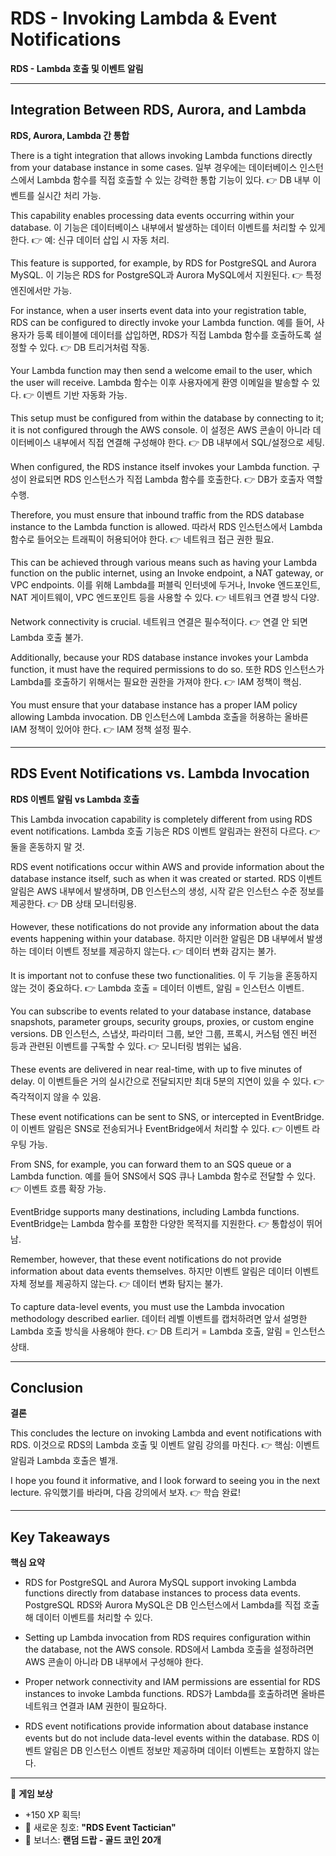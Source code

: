 # RDS - Invoking Lambda & Event Notifications

**RDS - Lambda 호출 및 이벤트 알림**

---

## Integration Between RDS, Aurora, and Lambda

**RDS, Aurora, Lambda 간 통합**

There is a tight integration that allows invoking Lambda functions directly from your database instance in some cases.
일부 경우에는 데이터베이스 인스턴스에서 Lambda 함수를 직접 호출할 수 있는 강력한 통합 기능이 있다.
👉 DB 내부 이벤트를 실시간 처리 가능.

This capability enables processing data events occurring within your database.
이 기능은 데이터베이스 내부에서 발생하는 데이터 이벤트를 처리할 수 있게 한다.
👉 예: 신규 데이터 삽입 시 자동 처리.

This feature is supported, for example, by RDS for PostgreSQL and Aurora MySQL.
이 기능은 RDS for PostgreSQL과 Aurora MySQL에서 지원된다.
👉 특정 엔진에서만 가능.

For instance, when a user inserts event data into your registration table, RDS can be configured to directly invoke your Lambda function.
예를 들어, 사용자가 등록 테이블에 데이터를 삽입하면, RDS가 직접 Lambda 함수를 호출하도록 설정할 수 있다.
👉 DB 트리거처럼 작동.

Your Lambda function may then send a welcome email to the user, which the user will receive.
Lambda 함수는 이후 사용자에게 환영 이메일을 발송할 수 있다.
👉 이벤트 기반 자동화 가능.

This setup must be configured from within the database by connecting to it; it is not configured through the AWS console.
이 설정은 AWS 콘솔이 아니라 데이터베이스 내부에서 직접 연결해 구성해야 한다.
👉 DB 내부에서 SQL/설정으로 세팅.

When configured, the RDS instance itself invokes your Lambda function.
구성이 완료되면 RDS 인스턴스가 직접 Lambda 함수를 호출한다.
👉 DB가 호출자 역할 수행.

Therefore, you must ensure that inbound traffic from the RDS database instance to the Lambda function is allowed.
따라서 RDS 인스턴스에서 Lambda 함수로 들어오는 트래픽이 허용되어야 한다.
👉 네트워크 접근 권한 필요.

This can be achieved through various means such as having your Lambda function on the public internet, using an Invoke endpoint, a NAT gateway, or VPC endpoints.
이를 위해 Lambda를 퍼블릭 인터넷에 두거나, Invoke 엔드포인트, NAT 게이트웨이, VPC 엔드포인트 등을 사용할 수 있다.
👉 네트워크 연결 방식 다양.

Network connectivity is crucial.
네트워크 연결은 필수적이다.
👉 연결 안 되면 Lambda 호출 불가.

Additionally, because your RDS database instance invokes your Lambda function, it must have the required permissions to do so.
또한 RDS 인스턴스가 Lambda를 호출하기 위해서는 필요한 권한을 가져야 한다.
👉 IAM 정책이 핵심.

You must ensure that your database instance has a proper IAM policy allowing Lambda invocation.
DB 인스턴스에 Lambda 호출을 허용하는 올바른 IAM 정책이 있어야 한다.
👉 IAM 정책 설정 필수.

---

## RDS Event Notifications vs. Lambda Invocation

**RDS 이벤트 알림 vs Lambda 호출**

This Lambda invocation capability is completely different from using RDS event notifications.
Lambda 호출 기능은 RDS 이벤트 알림과는 완전히 다르다.
👉 둘을 혼동하지 말 것.

RDS event notifications occur within AWS and provide information about the database instance itself, such as when it was created or started.
RDS 이벤트 알림은 AWS 내부에서 발생하며, DB 인스턴스의 생성, 시작 같은 인스턴스 수준 정보를 제공한다.
👉 DB 상태 모니터링용.

However, these notifications do not provide any information about the data events happening within your database.
하지만 이러한 알림은 DB 내부에서 발생하는 데이터 이벤트 정보를 제공하지 않는다.
👉 데이터 변화 감지는 불가.

It is important not to confuse these two functionalities.
이 두 기능을 혼동하지 않는 것이 중요하다.
👉 Lambda 호출 = 데이터 이벤트, 알림 = 인스턴스 이벤트.

You can subscribe to events related to your database instance, database snapshots, parameter groups, security groups, proxies, or custom engine versions.
DB 인스턴스, 스냅샷, 파라미터 그룹, 보안 그룹, 프록시, 커스텀 엔진 버전 등과 관련된 이벤트를 구독할 수 있다.
👉 모니터링 범위는 넓음.

These events are delivered in near real-time, with up to five minutes of delay.
이 이벤트들은 거의 실시간으로 전달되지만 최대 5분의 지연이 있을 수 있다.
👉 즉각적이지 않을 수 있음.

These event notifications can be sent to SNS, or intercepted in EventBridge.
이 이벤트 알림은 SNS로 전송되거나 EventBridge에서 처리할 수 있다.
👉 이벤트 라우팅 가능.

From SNS, for example, you can forward them to an SQS queue or a Lambda function.
예를 들어 SNS에서 SQS 큐나 Lambda 함수로 전달할 수 있다.
👉 이벤트 흐름 확장 가능.

EventBridge supports many destinations, including Lambda functions.
EventBridge는 Lambda 함수를 포함한 다양한 목적지를 지원한다.
👉 통합성이 뛰어남.

Remember, however, that these event notifications do not provide information about data events themselves.
하지만 이벤트 알림은 데이터 이벤트 자체 정보를 제공하지 않는다.
👉 데이터 변화 탐지는 불가.

To capture data-level events, you must use the Lambda invocation methodology described earlier.
데이터 레벨 이벤트를 캡처하려면 앞서 설명한 Lambda 호출 방식을 사용해야 한다.
👉 DB 트리거 = Lambda 호출, 알림 = 인스턴스 상태.

---

## Conclusion

**결론**

This concludes the lecture on invoking Lambda and event notifications with RDS.
이것으로 RDS의 Lambda 호출 및 이벤트 알림 강의를 마친다.
👉 핵심: 이벤트 알림과 Lambda 호출은 별개.

I hope you found it informative, and I look forward to seeing you in the next lecture.
유익했기를 바라며, 다음 강의에서 보자.
👉 학습 완료!

---

## Key Takeaways

**핵심 요약**

* RDS for PostgreSQL and Aurora MySQL support invoking Lambda functions directly from database instances to process data events.
  PostgreSQL RDS와 Aurora MySQL은 DB 인스턴스에서 Lambda를 직접 호출해 데이터 이벤트를 처리할 수 있다.

* Setting up Lambda invocation from RDS requires configuration within the database, not the AWS console.
  RDS에서 Lambda 호출을 설정하려면 AWS 콘솔이 아니라 DB 내부에서 구성해야 한다.

* Proper network connectivity and IAM permissions are essential for RDS instances to invoke Lambda functions.
  RDS가 Lambda를 호출하려면 올바른 네트워크 연결과 IAM 권한이 필요하다.

* RDS event notifications provide information about database instance events but do not include data-level events within the database.
  RDS 이벤트 알림은 DB 인스턴스 이벤트 정보만 제공하며 데이터 이벤트는 포함하지 않는다.

---

🎉 **게임 보상**

* +150 XP 획득!
* 🏅 새로운 칭호: **"RDS Event Tactician"**
* 🎁 보너스: **랜덤 드랍 - 골드 코인 20개**
